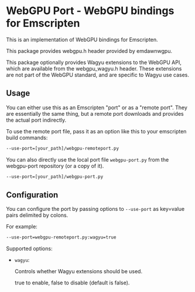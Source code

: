 # WebGPU Port - WebGPU bindings for Emscripten

This is an implementation of WebGPU bindings for Emscripten.

This package provides webgpu.h header provided by emdawnwgpu.

This package optionally provides Wagyu extensions to the WebGPU API, which
are available from the webgpu_wagyu.h header. These extensions are not part of
the WebGPU standard, and are specific to Wagyu use cases.

## Usage

You can either use this as an Emscripten "port" or as a "remote port". They are
essentially the same thing, but a remote port downloads and provides the actual
port indirectly.

To use the remote port file, pass it as an option like this to your
emscripten build commands:

```bash
--use-port=[your_path]/webgpu-remoteport.py
```

You can also directly use the local port file `webgpu-port.py` from the
webgpu-port repository (or a copy of it).

```bash
--use-port=[your_path]/webgpu-port.py
```

## Configuration

You can configure the port by passing options to `--use-port` as key=value
pairs delimited by colons.

For example:

```bash
--use-port=webgpu-remoteport.py:wagyu=true
```

Supported options:

- `wagyu`:

    Controls whether Wagyu extensions should be used.

    true to enable, false to disable (default is false).
